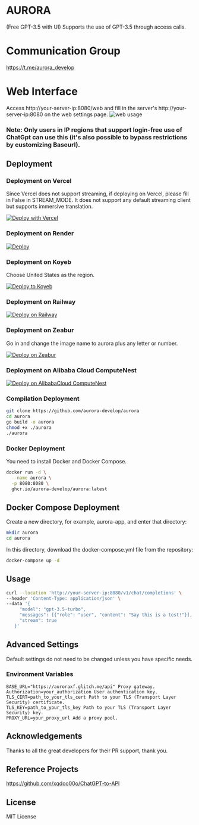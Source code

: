 # AURORA

(Free GPT-3.5 with UI) Supports the use of GPT-3.5 through access calls.

# Communication Group
https://t.me/aurora_develop

# Web Interface
Access http://your-server-ip:8080/web and fill in the server's http://your-server-ip:8080 on the web settings page.
![web usage](https://jsd.cdn.zzko.cn/gh/xiaozhou26/tuph@main/images/2024-04-07%20112100.png)

### Note: Only users in IP regions that support login-free use of ChatGpt can use this (it's also possible to bypass restrictions by customizing Baseurl).

## Deployment

### Deployment on Vercel
Since Vercel does not support streaming, if deploying on Vercel, please fill in False in STREAM_MODE. It does not support any default streaming client but supports immersive translation.

[![Deploy with Vercel](https://vercel.com/button)](https://vercel.com/new/clone?repository-url=https%3A%2F%2Fgithub.com%2Faurora-develop%2Faurora&env=STREAM_MODE&project-name=aurora&repository-name=aurora)

### Deployment on Render
[![Deploy](https://render.com/images/deploy-to-render-button.svg)](https://render.com/deploy)

### Deployment on Koyeb
Choose United States as the region.

[![Deploy to Koyeb](https://www.koyeb.com/static/images/deploy/button.svg)](https://app.koyeb.com/deploy?type=docker&name=aurora&ports=8080;http;/&image=ghcr.io/aurora-develop/aurora)

### Deployment on Railway
[![Deploy on Railway](https://railway.app/button.svg)](https://railway.app/template/jcl2Es?referralCode=XXqY_5)

### Deployment on Zeabur
Go in and change the image name to aurora plus any letter or number.

[![Deploy on Zeabur](https://zeabur.com/button.svg)](https://zeabur.com/templates/JF3EFW)

### Deployment on Alibaba Cloud ComputeNest
[![Deploy on AlibabaCloud ComputeNest](https://service-info-public.oss-cn-hangzhou.aliyuncs.com/computenest-en.svg)](https://computenest.console.aliyun.com/service/instance/create/default?type=user&ServiceName=Aurora%20%E7%A4%BE%E5%8C%BA%E7%89%88)

### Compilation Deployment

```bash
git clone https://github.com/aurora-develop/aurora
cd aurora
go build -o aurora
chmod +x ./aurora
./aurora
```

### Docker Deployment
You need to install Docker and Docker Compose.

```bash
docker run -d \
  --name aurora \
  -p 8080:8080 \
  ghcr.io/aurora-develop/aurora:latest
```

## Docker Compose Deployment
Create a new directory, for example, aurora-app, and enter that directory:
```bash
mkdir aurora
cd aurora
```
In this directory, download the docker-compose.yml file from the repository:

```bash
docker-compose up -d
```

## Usage

```bash
curl --location 'http://your-server-ip:8080/v1/chat/completions' \
--header 'Content-Type: application/json' \
--data '{
     "model": "gpt-3.5-turbo",
     "messages": [{"role": "user", "content": "Say this is a test!"}],
     "stream": true
   }'
```

## Advanced Settings

Default settings do not need to be changed unless you have specific needs.

### Environment Variables
```
BASE_URL="https://auroraxf.glitch.me/api" Proxy gateway.
Authorization=your_authorization User authentication key.
TLS_CERT=path_to_your_tls_cert Path to your TLS (Transport Layer Security) certificate.
TLS_KEY=path_to_your_tls_key Path to your TLS (Transport Layer Security) key.
PROXY_URL=your_proxy_url Add a proxy pool.
```

## Acknowledgements

Thanks to all the great developers for their PR support, thank you.

## Reference Projects

https://github.com/xqdoo00o/ChatGPT-to-API

## License

MIT License
